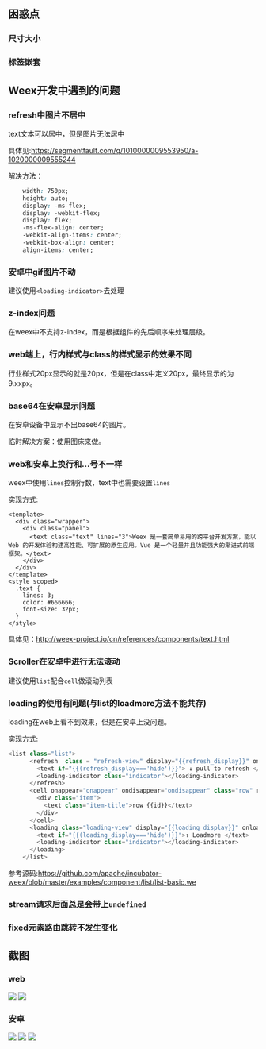 ## 困惑点
### 尺寸大小

### 标签嵌套

## Weex开发中遇到的问题
### refresh中图片不居中
text文本可以居中，但是图片无法居中

具体见:https://segmentfault.com/q/1010000009553950/a-1020000009555244

解决方法：
```css
    width: 750px;
    height: auto;
    display: -ms-flex;
    display: -webkit-flex;
    display: flex;
    -ms-flex-align: center;
    -webkit-align-items: center;
    -webkit-box-align: center;
    align-items: center;
```

### 安卓中gif图片不动
建议使用`<loading-indicator>`去处理

### z-index问题
在weex中不支持z-index，而是根据组件的先后顺序来处理层级。

### web端上，行内样式与class的样式显示的效果不同
行业样式20px显示的就是20px，但是在class中定义20px，最终显示的为9.xxpx。

### base64在安卓显示问题
在安卓设备中显示不出base64的图片。

临时解决方案：使用图床来做。

### web和安卓上换行和...号不一样
weex中使用`lines`控制行数，text中也需要设置`lines`

实现方式:
```
<template>
  <div class="wrapper">
    <div class="panel">
      <text class="text" lines="3">Weex 是一套简单易用的跨平台开发方案，能以 Web 的开发体验构建高性能、可扩展的原生应用。Vue 是一个轻量并且功能强大的渐进式前端框架。</text>
    </div>
  </div>
</template>
<style scoped>
  .text {
    lines: 3;
    color: #666666;
    font-size: 32px;
  }
</style>
```
具体见：http://weex-project.io/cn/references/components/text.html

### Scroller在安卓中进行无法滚动
建议使用`list`配合`cell`做滚动列表

### loading的使用有问题(与list的loadmore方法不能共存)
loading在web上看不到效果，但是在安卓上没问题。

实现方式:
```js
<list class="list">
      <refresh  class = "refresh-view" display="{{refresh_display}}" onrefresh="onrefresh">
        <text if="{{(refresh_display==='hide')}}"> ↓ pull to refresh </text>
        <loading-indicator class="indicator"></loading-indicator>
      </refresh>
      <cell onappear="onappear" ondisappear="ondisappear" class="row" repeat="{{rows}}" index="{{$index}}">
        <div class="item">
          <text class="item-title">row {{id}}</text>
        </div>
      </cell>
      <loading class="loading-view" display="{{loading_display}}" onloading="onloading">
        <text if="{{(loading_display==='hide')}}">↑ Loadmore </text>
        <loading-indicator class="indicator"></loading-indicator>
      </loading>
    </list>
```
参考源码:https://github.com/apache/incubator-weex/blob/master/examples/component/list/list-basic.we

### stream请求后面总是会带上`undefined`

### fixed元素路由跳转不发生变化

## 截图
### web
![](http://ojlxao0wn.bkt.clouddn.com/120.png)
![](http://ojlxao0wn.bkt.clouddn.com/230.png)

### 安卓
![](http://ojlxao0wn.bkt.clouddn.com/12.png)
![](http://ojlxao0wn.bkt.clouddn.com/23.png)
![](http://ojlxao0wn.bkt.clouddn.com/34.png)